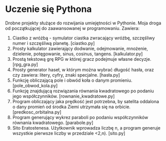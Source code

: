 # Uczenie się Pythona
Drobne projekty służące do rozwijania umiejętności w Pythonie. Moja droga od początkującej do zaawansowanej w programowaniu.
Zawiera: 
1) Ciastko z wróżbą - symulator ciastka zwracający wróżbę, szczęśliwy numer i szczęśliwą planetę. [ciastko.py]
2) Prosty kalkulator zawierający dodwanie, odejmowanie, mnożenie, dzielenie, potęgowanie, sinus, cosinus, tangens. [kalkulator.py]
3) Prostą tekstową grę RPG w której gracz podejmuje własne decyzje. [rpg_gra.py]
4) Prosty generator haseł, w którym można wybrać długość hasła, oraz czy zawiera: litery, cyfry, znaki specjalne. [hasła.py]
5) Funkcję obliczającą pole i obwód koła o danym promieniu. [pole_obwod_kola.py]
6) Funkcję znajdującą rozwiązania równania kwadratowego po podaniu jego współczynników. [rownanie_kwadratowe.py]
7) Program obliczający jaka prędkość jest potrzebna, by satelita oddalona o dany promień od środka Ziemi utrzymała się na orbicie. [predkosc_orbitalna.py]
8) Program generujący wykrez paraboli po podaniu współczynników równania kwadratowego. [parabole.py]
9) Sito Eratostenesa. Użytkownik wprowadza liczbę n, a program generuje wszystkie pierwsze liczby w przedziale <2,n). [sito.py]
